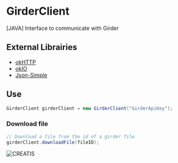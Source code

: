 # GirderClient
[JAVA] Interface to communicate with Girder

## External Librairies
* [okHTTP](https://square.github.io/okhttp/)
* [okIO](https://github.com/square/okio)
* [Json-Simple](https://code.google.com/archive/p/json-simple/downloads)

## Use
```java
GirderClient girderClient = new GirderClient("GirderApiKey");
```

### Download file
```java
// Download a file from the id of a girder file
girderClient.downloadFile(fileID);
```

![CREATIS](https://www.creatis.insa-lyon.fr/site7/sites/www.creatis.insa-lyon.fr/files/logo-creatis.png)